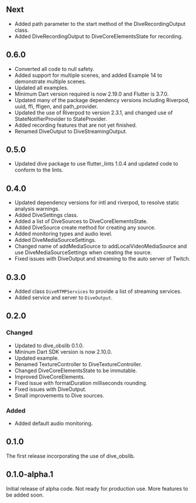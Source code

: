 ## Next

- Added path parameter to the start method of the DiveRecordingOutput class.
- Added DiveRecordingOutput to DiveCoreElementsState for recording.

## 0.6.0

- Converted all code to null safety.
- Added support for multiple scenes, and added Example 14 to demonstrate multiple scenes.
- Updated all examples.
- Minimum Dart version required is now 2.19.0 and Flutter is 3.7.0.
- Updated many of the package dependency versions including Riverpod, uuid, ffi, ffigen, and path_provider.
- Updated the use of Riverpod to version 2.3.1, and changed use of StateNotifierProvider to StateProvider.
- Added recording features that are not yet finished.
- Renamed DiveOutput to DiveStreamingOutput.

## 0.5.0

- Updated dive package to use flutter_lints 1.0.4 and updated code to conform to the lints.

## 0.4.0

- Updated dependency versions for intl and riverpod, to resolve static analysis warnings.
- Added DiveSettings class.
- Added a list of DiveSources to DiveCoreElementsState.
- Added DiveSource create method for creating any source.
- Added monitoring types and audio level.
- Added DiveMediaSourceSettings.
- Changed name of addMediaSource to addLocalVideoMediaSource and use DiveMediaSourceSettings
when creating the source.
- Fixed issues with DiveOutput and streaming to the auto server of Twitch.

## 0.3.0

- Added class `DiveRTMPServices` to provide a list of streaming services.
- Added service and server to `DiveOutput`.

## 0.2.0
### Changed

- Updated to dive_obslib 0.1.0.
- Mininum Dart SDK version is now 2.10.0.
- Updated example.
- Renamed TextureController to DiveTextureController.
- Changed DiveCoreElementsState to be immutable.
- Improved DiveCoreElements.
- Fixed issue with formatDuration milliseconds rounding.
- Fixed issues with DiveOutput.
- Small improvements to Dive sources.

### Added

- Added default audio monitoring.

## 0.1.0

The first release incorporating the use of dive_obslib.

## 0.1.0-alpha.1

Initial release of alpha code. Not ready for production use. More features to
be added soon.
